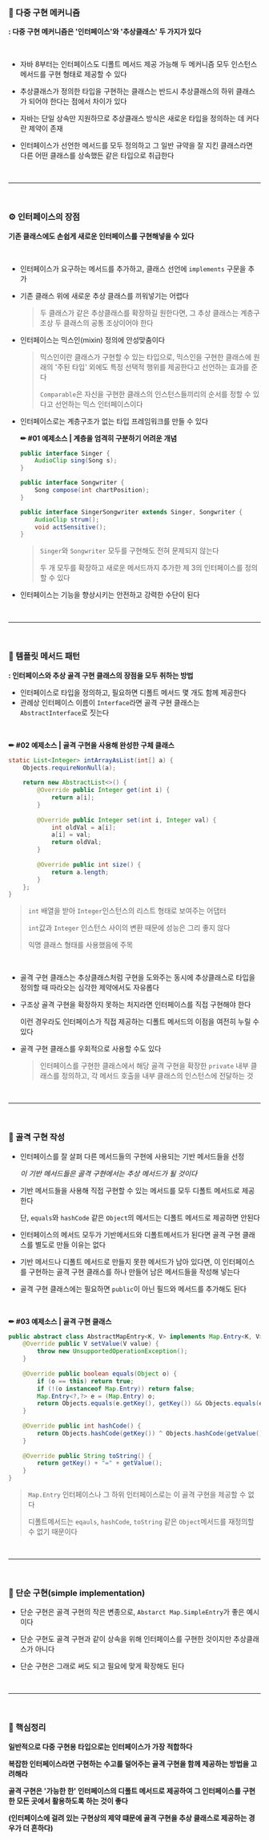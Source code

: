 ### 🔎 다중 구현 메커니즘

**: 다중 구현 메커니즘은 '인터페이스'와 '추상클래스' 두 가지가 있다**

<br>

- 자바 8부터는 인터페이스도 디폴트 메서드 제공 가능해 두 메커니즘 모두 인스턴스 메서드를 구현 형태로 제공할 수 있다

- 추상클래스가 정의한 타입을 구현하는 클래스는 반드시 추상클래스의 하위 클래스가 되어야 한다는 점에서 차이가 있다

- 자바는 단일 상속만 지원하므로 추상클래스 방식은 새로운 타입을 정의하는 데 커다란 제약이 존재

- 인터페이스가 선언한 메서드를 모두 정의하고 그 일반 규약을 잘 지킨 클래스라면 다른 어떤 클래스를 상속했든 같은 타입으로 취급한다

<br>

---

<br>

### ⚙ 인터페이스의 장점

**기존 클래스에도 손쉽게 새로운 인터페이스를 구현해넣을 수 있다**

<br>

- 인터페이스가 요구하는 메서드를 추가하고, 클래스 선언에 `implements` 구문을 추가

- 기존 클래스 위에 새로운 추상 클래스를 끼워넣기는 어렵다

  > 두 클래스가 같은 추상클래스를 확장하길 원한다면, 그 추상 클래스는 계층구조상 두 클래스의 공통 조상이어야 한다

- 인터페이스는 믹스인(mixin) 정의에 안성맞춤이다

  > 믹스인이란 클래스가 구현할 수 있는 타입으로, 믹스인을 구현한 클래스에 원래의 '주된 타입' 외에도 특정 선택적 행위를 제공한다고 선언하는 효과를 준다
  >
  > `Comparable`은 자신을 구현한 클래스의 인스턴스들끼리의 순서를 정할 수 있다고 선언하는 믹스 인터페이스이다

- 인터페이스로는 계층구조가 없는 타입 프레임워크를 만들 수 있다

  **✏ #01 예제소스 | 계층을 엄격히 구분하기 어려운 개념**

  ```java
  public interface Singer {
      AudioClip sing(Song s);
  }
  
  public interface Songwriter {
      Song compose(int chartPosition);
  }
  ```

  ```java
  public interface SingerSongwriter extends Singer, Songwriter {
      AudioClip strum();
      void actSensitive();
  }
  ```

  > `Singer`와 `Songwriter` 모두를 구현해도 전혀 문제되지 않는다
  >
  > 두 개 모두를 확장하고 새로운 메서드까지 추가한 제 3의 인터페이스를 정의할 수 있다

- 인터페이스는 기능을 향상시키는 안전하고 강력한 수단이 된다

<br>

---

<br>

### 📗 템플릿 메서드 패턴

**: 인터페이스와 추상 골격 구현 클래스의 장점을 모두 취하는 방법**

- 인터페이스로 타입을 정의하고, 필요하면 디폴트 메서드 몇 개도 함께 제공한다
- 관례상 인터페이스 이름이 `Interface`라면 골격 구현 클래스는 `AbstractInterface`로 짓는다

<br>

**✏ #02 예제소스 | 골격 구현을 사용해 완성한 구체 클래스**

```java
static List<Integer> intArrayAsList(int[] a) {
    Objects.requireNonNull(a);
    
    return new AbstractList<>() {
        @Override public Integer get(int i) {
            return a[i];
        }
        
        @Override public Integer set(int i, Integer val) {
            int oldVal = a[i];
            a[i] = val;
            return oldVal;
        }
        
        @Override public int size() {
            return a.length;
        }
    };
}
```

> `int` 배열을 받아 `Integer`인스턴스의 리스트 형태로 보여주는 어댑터
>
> `int`값과 `Integer` 인스턴스 사이의 변환 때문에 성능은 그리 좋지 않다
>
> 익명 클래스 형태를 사용했음에 주목

<br>

- 골격 구현 클래스는 추상클래스처럼 구현을 도와주는 동시에 추상클래스로 타입을 정의할 때 따라오는 심각한 제약에서도 자유롭다

- 구조상 골격 구현을 확장하지 못하는 처지라면 인터페이스를 직접 구현해야 한다

  이런 경우라도 인터페이스가 직접 제공하는 디폴트 메서드의 이점을 여전히 누릴 수 있다

- 골격 구현 클래스를 우회적으로 사용할 수도 있다

  > 인터페이스를 구현한 클래스에서 해당 골격 구현을 확장한 `private` 내부 클래스를 정의하고, 각 메서드 호출을 내부 클래스의 인스턴스에 전달하는 것 

<br>

---

<br>

### 📝 골격 구현 작성

- 인터페이스를 잘 살펴 다른 메서드들의 구현에 사용되는 기반 메서드들을 선정

  *이 기반 메서드들은 골격 구현에서는 추상 메서드가 될 것이다*

- 기반 메서드들을 사용해 직접 구현할 수 있는 메서드를 모두 디폴트 메서드로 제공한다

  단, `equals`와 `hashCode` 같은 `Object`의 메서드는 디폴트 메서드로 제공하면 안된다

- 인터페이스의 메서드 모두가 기반메서드와 디폴트메서드가 된다면 골격 구현 클래스를 별도로 만들 이유는 없다

- 기반 메서드나 디폴트 메서드로 만들지 못한 메서드가 남아 있다면, 이 인터페이스를 구현하는 골격 구현 클래스를 하나 만들어 남은 메서드들을 작성해 넣는다

- 골격 구현 클래스에는 필요하면 `public`이 아닌 필드와 메서드를 추가해도 된다

<br>

**✏ #03 예제소스 | 골격 구현 클래스**

```java
public abstract class AbstractMapEntry<K, V> implements Map.Entry<K, V> {
    @Override public V setValue(V value) {
        throw new UnsupportedOperationException();
    }
    
    @Override public boolean equals(Object o) {
		if (o == this) return true;
        if (!(o instanceof Map.Entry)) return false;
        Map.Entry<?,?> e = (Map.Entry) o;
        return Objects.equals(e.getKey(), getKey()) && Objects.equals(e.getValue(), getValue());
    }
    
    @Override public int hashCode() {
		return Objects.hashCode(getKey()) ^ Objects.hashCode(getValue());
    }
    
    @Override public String toString() {
		return getKey() + "=" + getValue();
    }
}
```

>`Map.Entry` 인터페이스나 그 하위 인터페이스로는 이 골격 구현을 제공할 수 없다
>
>디폴트메서드는 `eqauls`, `hashCode`, `toString` 같은 `Object`메서드를 재정의할 수 없기 때문이다

<br>

---

<br>

### 📘 단순 구현(simple implementation)

- 단순 구현은 골격 구현의 작은 변종으로, `Abstarct Map.SimpleEntry`가 좋은 예시이다 

- 단순 구현도 골격 구현과 같이 상속을 위해 인터페이스를 구현한 것이지만 추상클래스가 아니다
- 단순 구현은 그래로 써도 되고 필요에 맞게 확장해도 된다

<br>

---

<br>

### 📌 핵심정리

**일반적으로 다중 구현용 타입으로는 인터페이스가 가장 적합하다**

**복잡한 인터페이스라면 구현하는 수고를 덜어주는 골격 구현을 함께 제공하는 방법을 고려해라**

**골격 구현은 '가능한 한' 인터페이스의 디폴트 메서드로 제공하여 그 인터페이스를 구현한 모든 곳에서 활용하도록 하는 것이 좋다**

**(인터페이스에 걸려 있는 구현상의 제약 떄문에 골격 구현을 추상 클래스로 제공하는 경우가 더 흔하다)**

<br>
